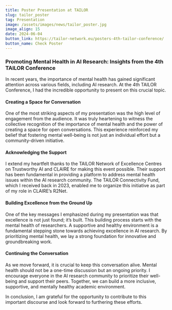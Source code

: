 ```yaml
---
title: Poster Presentation at TAILOR
slug: tailor_poster
tag: Presentation
image: /assets/images/news/tailor_poster.jpg
image_align: 15
date: 2024-06-04
button_link: https://tailor-network.eu/posters-4th-tailor-conference/
button_name: Check Poster
---
```

### Promoting Mental Health in AI Research: Insights from the 4th TAILOR Conference

In recent years, the importance of mental health has gained significant attention across various fields, including AI research. At the 4th TAILOR Conference, I had the incredible opportunity to present on this crucial topic.

#### Creating a Space for Conversation

One of the most striking aspects of my presentation was the high level of engagement from the audience. It was truly heartening to witness the collective recognition of the importance of mental health and the power of creating a space for open conversations. This experience reinforced my belief that fostering mental well-being is not just an individual effort but a community-driven initiative.

#### Acknowledging the Support

I extend my heartfelt thanks to the TAILOR Network of Excellence Centres on Trustworthy AI and CLAIRE for making this event possible. Their support has been fundamental in providing a platform to address mental health issues within the AI research community. The TAILOR Connectivity Fund, which I received back in 2023, enabled me to organize this initiative as part of my role in CLAIRE’s R2Net.

#### Building Excellence from the Ground Up

One of the key messages I emphasized during my presentation was that excellence is not just found; it’s built. This building process starts with the mental health of researchers. A supportive and healthy environment is a fundamental stepping stone towards achieving excellence in AI research. By prioritizing mental health, we lay a strong foundation for innovative and groundbreaking work.

#### Continuing the Conversation

As we move forward, it is crucial to keep this conversation alive. Mental health should not be a one-time discussion but an ongoing priority. I encourage everyone in the AI research community to prioritize their well-being and support their peers. Together, we can build a more inclusive, supportive, and mentally healthy academic environment.

In conclusion, I am grateful for the opportunity to contribute to this important discourse and look forward to furthering these efforts.

